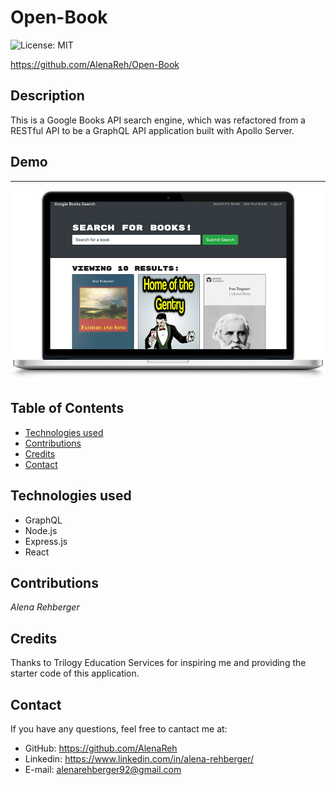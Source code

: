 # Open-Book
![License: MIT](https://img.shields.io/badge/License-MIT-yellow.svg)

https://github.com/AlenaReh/Open-Book

## Description 
This is a Google Books API search engine, which was refactored from a RESTful API to be a GraphQL API application built with Apollo Server. 

## Demo 

***

![demo_still](./client/public/images/demo.png)

## Table of Contents
* [Technologies used](#technologies-used)
* [Contributions](#Contributions)
* [Credits](#Credits)
* [Contact](#Contact)

## Technologies used

  - GraphQL
  - Node.js
  - Express.js
  - React


## Contributions
  *Alena Rehberger*

## Credits
  Thanks to Trilogy Education Services for inspiring me and providing the starter code of this application.

## Contact
  If you have any questions, feel free to cantact me at: 
  * GitHub: https://github.com/AlenaReh
  * Linkedin: https://www.linkedin.com/in/alena-rehberger/
  * E-mail: alenarehberger92@gmail.com